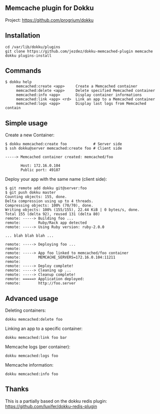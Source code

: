 Memcache plugin for Dokku
-------------------------

Project: https://github.com/progrium/dokku

Installation
------------
```
cd /var/lib/dokku/plugins
git clone https://github.com/jezdez/dokku-memcached-plugin memcache
dokku plugins-install
```

Commands
--------
```
$ dokku help
     memcached:create <app>     Create a Memcached container
     memcached:delete <app>     Delete specified Memcached container
     memcached:info <app>       Display container informations
     memcached:link <app> <rd>  Link an app to a Memcached container
     memcached:logs <app>       Display last logs from Memcached contain
```

Simple usage
------------

Create a new Container:
```
$ dokku memcached:create foo            # Server side
$ ssh dokku@server memcached:create foo # Client side

-----> Memcached container created: memcached/foo

       Host: 172.16.0.104
       Public port: 49187
```

Deploy your app with the same name (client side):
```
$ git remote add dokku git@server:foo
$ git push dokku master
Counting objects: 155, done.
Delta compression using up to 4 threads.
Compressing objects: 100% (70/70), done.
Writing objects: 100% (155/155), 22.44 KiB | 0 bytes/s, done.
Total 155 (delta 92), reused 131 (delta 80)
remote: -----> Building foo ...
remote:        Ruby/Rack app detected
remote: -----> Using Ruby version: ruby-2.0.0

... blah blah blah ...

remote: -----> Deploying foo ...
remote: 
remote: -----> App foo linked to memcached/foo container
remote:        MEMCACHE_SERVERS=172.16.0.104:11211
remote: 
remote: -----> Deploy complete!
remote: -----> Cleaning up ...
remote: -----> Cleanup complete!
remote: =====> Application deployed:
remote:        http://foo.server
```


Advanced usage
--------------

Deleting containers:
```
dokku memcached:delete foo
```

Linking an app to a specific container:
```
dokku memcached:link foo bar
```

Memcache logs (per container):
```
dokku memcached:logs foo
```

Memcache information:
```
dokku memcached:info foo
```

Thanks
------

This is a partially based on the dokku redis plugin: https://github.com/luxifer/dokku-redis-plugin
